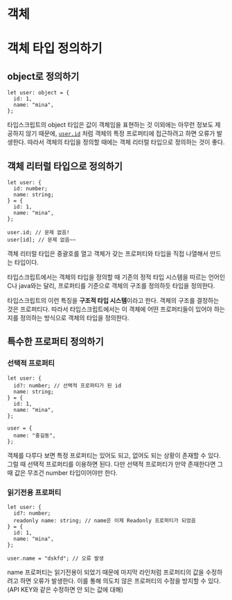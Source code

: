 # 객체

# 객체 타입 정의하기

## object로 정의하기

```tsx
let user: object = {
  id: 1,
  name: "mina",
};
```

타입스크립트의 object 타입은 값이 객체임을 표현하는 것 이외에는 아무런 정보도 제공하지 않기 때문에, [`user.id`](http://user.id) 처럼 객체의 특정 프로퍼티에 접근하려고 하면 오류가 발생한다. 따라서 객체의 타입을 정의할 때에는 객체 리터럴 타입으로 정의하는 것이 좋다.

## 객체 리터럴 타입으로 정의하기

```tsx
let user: {
  id: number;
  name: string;
} = {
  id: 1,
  name: "mina",
};

user.id; // 문제 없음!
user[id]; // 문제 없음~~
```

객체 리터럴 타입은 중괄호를 열고 객체가 갖는 프로퍼티와 타입을 직접 나열해서 만드는 타입이다.

타입스크립트에서는 객체의 타입을 정의할 때 기존의 정적 타입 시스템을 따르는 언어인 C나 java와는 달리, 프로퍼티를 기준으로 객체의 구조를 정의하듯 타입을 정의한다.

타입스크립트의 이런 특징을 **구조적 타입 시스템**이라고 한다. 객체의 구조를 결정하는 것은 프로퍼티다. 따라서 타입스크립트에서는 이 객체에 어떤 프로퍼티들이 있어야 하는지를 정의하는 방식으로 객체의 타입을 정의한다.

## 특수한 프로퍼티 정의하기

### 선택적 프로퍼티

```tsx
let user: {
  id?: number; // 선택적 프로퍼티가 된 id
  name: string;
} = {
  id: 1,
  name: "mina",
};

user = {
  name: "홍길동",
};
```

객체를 다루다 보면 특정 프로퍼티는 있어도 되고, 없어도 되는 상황이 존재할 수 있다. 그럴 때 선택적 프로퍼티를 이용하면 된다. 다만 선택적 프로퍼티가 만약 존재한다면 그때 값은 무조건 number 타입이어야만 한다.

### 읽기전용 프로퍼티

```tsx
let user: {
  id?: number;
  readonly name: string; // name은 이제 Readonly 프로퍼티가 되었음
} = {
  id: 1,
  name: "mina",
};

user.name = "dskfd"; // 오류 발생
```

name 프로퍼티는 읽기전용이 되었기 때문에 마지막 라인처럼 프로퍼티의 값을 수정하려고 하면 오류가 발생한다. 이를 통해 의도치 않은 프로퍼티의 수정을 방지할 수 있다. (API KEY와 같은 수정하면 안 되는 값에 대해)
